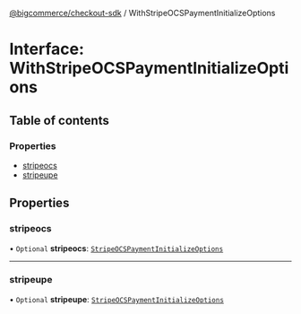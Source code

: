 [@bigcommerce/checkout-sdk](../README.md) / WithStripeOCSPaymentInitializeOptions

# Interface: WithStripeOCSPaymentInitializeOptions

## Table of contents

### Properties

- [stripeocs](WithStripeOCSPaymentInitializeOptions.md#stripeocs)
- [stripeupe](WithStripeOCSPaymentInitializeOptions.md#stripeupe)

## Properties

### stripeocs

• `Optional` **stripeocs**: [`StripeOCSPaymentInitializeOptions`](StripeOCSPaymentInitializeOptions.md)

___

### stripeupe

• `Optional` **stripeupe**: [`StripeOCSPaymentInitializeOptions`](StripeOCSPaymentInitializeOptions.md)
